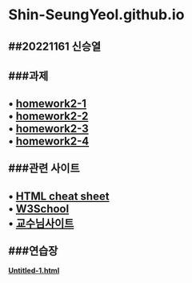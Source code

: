 # Shin-SeungYeol.github.io
##20221161 신승열
-----------
###과제
-----------
• [**homework2-1**](https://shin-seungyeol.github.io/homework2-1)<br>
• [**homework2-2**](https://shin-seungyeol.github.io/homework2-2)<br>
• [**homework2-3**](https://shin-seungyeol.github.io/homework2-3)<br>
• [**homework2-4**](https://shin-seungyeol.github.io/homework2-4)<br>
<br>
###관련 사이트
-----------
• [**HTML cheat sheet**](https://web.stanford.edu/group/csp/cs21/htmlcheatsheet.pdf)<br>
• [**W3School**](https://www.w3schools.com/html/default.asp)<br>
• [**교수님사이트**](http://kowon.dongseo.ac.kr/~lbg/)<br>
<br>
###연습장
-----------
[**Untitled-1.html**](https://shin-seungyeol.github.io/Untitled-1)
